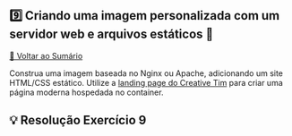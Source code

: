 ## 9️⃣ Criando uma imagem personalizada com um servidor web e arquivos estáticos 🔴

[🔼 Voltar ao Sumário](#sumário-)

Construa uma imagem baseada no Nginx ou Apache, adicionando um site 
HTML/CSS estático. Utilize a [landing page do Creative Tim](https://github.com/creativetimofficial/material-kit) para criar uma página 
moderna hospedada no container.

## 💡 Resolução Exercício 9